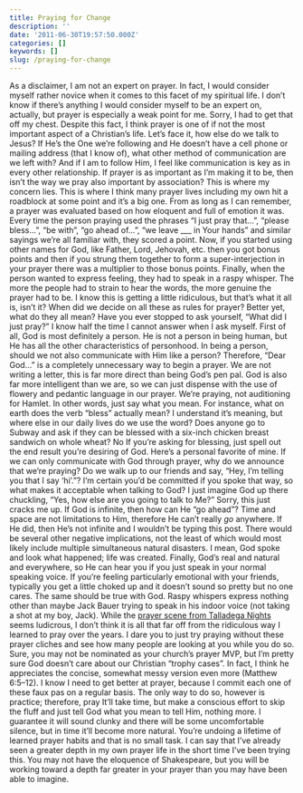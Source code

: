 ```yaml
---
title: Praying for Change
description: ''
date: '2011-06-30T19:57:50.000Z'
categories: []
keywords: []
slug: /praying-for-change
---
```

As a disclaimer, I am not an expert on prayer. In fact, I would consider myself rather novice when it comes to this facet of my spiritual life. I don’t know if there’s anything I would consider myself to be an expert on, actually, but prayer is especially a weak point for me. Sorry, I had to get that off my chest.
Despite this fact, I think prayer is one of if not the most important aspect of a Christian’s life. Let’s face it, how else do we talk to Jesus? If He’s the One we’re following and He doesn’t have a cell phone or mailing address (that I know of), what other method of communication are we left with? And if I am to follow Him, I feel like communication is key as in every other relationship.
If prayer is as important as I’m making it to be, then isn’t the way we pray also important by association? This is where my concern lies. This is where I think many prayer lives including my own hit a roadblock at some point and it’s a big one.
From as long as I can remember, a prayer was evaluated based on how eloquent and full of emotion it was. Every time the person praying used the phrases “I just pray that…”, “please bless…”, “be with”, “go ahead of…”, “we leave \_\_\_ in Your hands” and similar sayings we’re all familiar with, they scored a point. Now, if you started using other names for God, like Father, Lord, Jehovah, etc. then you got bonus points and then if you strung them together to form a super-interjection in your prayer there was a multiplier to those bonus points. Finally, when the person wanted to express feeling, they had to speak in a raspy whisper. The more the people had to strain to hear the words, the more genuine the prayer had to be.
I know this is getting a little ridiculous, but that’s what it all is, isn’t it? When did we decide on all these as rules for prayer? Better yet, what do they all mean? Have you ever stopped to ask yourself, “What did I just pray?” I know half the time I cannot answer when I ask myself.
First of all, God is most definitely a person. He is not a person in being human, but He has all the other characteristics of personhood. In being a person, should we not also communicate with Him like a person? Therefore, “Dear God…” is a completely unnecessary way to begin a prayer. We are not writing a letter, this is far more direct than being God’s pen pal.
God is also far more intelligent than we are, so we can just dispense with the use of flowery and pedantic language in our prayer. We’re praying, not auditioning for Hamlet. In other words, just say what you mean. For instance, what on earth does the verb “bless” actually mean? I understand it’s meaning, but where else in our daily lives do we use the word? Does anyone go to Subway and ask if they can be blessed with a six-inch chicken breast sandwich on whole wheat? No If you’re asking for blessing, just spell out the end result you’re desiring of God.
Here’s a personal favorite of mine. If we can only communicate with God through prayer, why do we announce that we’re praying? Do we walk up to our friends and say, “Hey, I’m telling you that I say ‘hi’.”? I’m certain you’d be committed if you spoke that way, so what makes it acceptable when talking to God? I just imagine God up there chuckling, “Yes, how else are you going to talk to Me?” Sorry, this just cracks me up.
If God is infinite, then how can He “go ahead”? Time and space are not limitations to Him, therefore He can’t really _go_ anywhere. If He did, then He’s not infinite and I wouldn’t be typing this post. There would be several other negative implications, not the least of which would most likely include multiple simultaneous natural disasters. I mean, God spoke and look what happened; life was created.
Finally, God’s real and natural and everywhere, so He can hear you if you just speak in your normal speaking voice. If you’re feeling particularly emotional with your friends, typically you get a little choked up and it doesn’t sound so pretty but no one cares. The same should be true with God. Raspy whispers express nothing other than maybe Jack Bauer trying to speak in his indoor voice (not taking a shot at my boy, Jack).
While the [prayer scene from Talladega Nights](http://www.youtube.com/watch?v=5A0-u85aAYg) seems ludicrous, I don’t think it is all that far off from the ridiculous way I learned to pray over the years. I dare you to just try praying without these prayer cliches and see how many people are looking at you while you do so. Sure, you may not be nominated as your church’s prayer MVP, but I’m pretty sure God doesn’t care about our Christian “trophy cases”. In fact, I think he appreciates the concise, somewhat messy version even more (Matthew 6:5–12).
I know I need to get better at prayer, because I commit each one of these faux pas on a regular basis. The only way to do so, however is practice; therefore, pray It’ll take time, but make a conscious effort to skip the fluff and just tell God what you mean to tell Him, nothing more. I guarantee it will sound clunky and there will be some uncomfortable silence, but in time it’ll become more natural. You’re undoing a lifetime of learned prayer habits and that is no small task. I can say that I’ve already seen a greater depth in my own prayer life in the short time I’ve been trying this. You may not have the eloquence of Shakespeare, but you will be working toward a depth far greater in your prayer than you may have been able to imagine.

